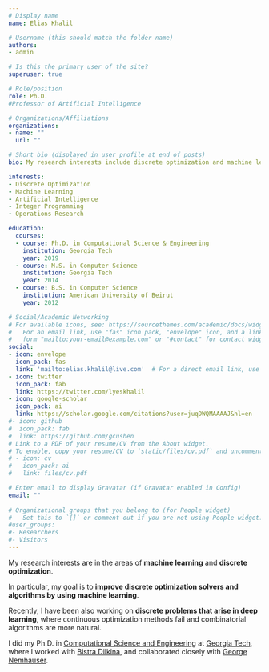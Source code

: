 ```yaml
---
# Display name
name: Elias Khalil

# Username (this should match the folder name)
authors:
- admin

# Is this the primary user of the site?
superuser: true

# Role/position
role: Ph.D.
#Professor of Artificial Intelligence

# Organizations/Affiliations
organizations:
- name: ""
  url: ""

# Short bio (displayed in user profile at end of posts)
bio: My research interests include discrete optimization and machine learning.

interests:
- Discrete Optimization
- Machine Learning
- Artificial Intelligence
- Integer Programming
- Operations Research

education:
  courses:
  - course: Ph.D. in Computational Science & Engineering
    institution: Georgia Tech
    year: 2019
  - course: M.S. in Computer Science
    institution: Georgia Tech
    year: 2014
  - course: B.S. in Computer Science
    institution: American University of Beirut
    year: 2012

# Social/Academic Networking
# For available icons, see: https://sourcethemes.com/academic/docs/widgets/#icons
#   For an email link, use "fas" icon pack, "envelope" icon, and a link in the
#   form "mailto:your-email@example.com" or "#contact" for contact widget.
social:
- icon: envelope
  icon_pack: fas
  link: 'mailto:elias.khalil@live.com'  # For a direct email link, use "mailto:test@example.org".
- icon: twitter
  icon_pack: fab
  link: https://twitter.com/lyeskhalil
- icon: google-scholar
  icon_pack: ai
  link: https://scholar.google.com/citations?user=juqDWQMAAAAJ&hl=en
#- icon: github
#  icon_pack: fab
#  link: https://github.com/gcushen
# Link to a PDF of your resume/CV from the About widget.
# To enable, copy your resume/CV to `static/files/cv.pdf` and uncomment the lines below.  
# - icon: cv
#   icon_pack: ai
#   link: files/cv.pdf

# Enter email to display Gravatar (if Gravatar enabled in Config)
email: ""
  
# Organizational groups that you belong to (for People widget)
#   Set this to `[]` or comment out if you are not using People widget.  
#user_groups:
#- Researchers
#- Visitors
---
```


My research interests are in the areas of <b>machine learning</b> and <b>discrete optimization</b>.</p>
    <p>In particular, my goal is to <b>improve discrete optimization solvers and algorithms by using machine learning</b>.</p><p>Recently, I have been also working on <b>discrete problems that arise in deep learning</b>, where continuous optimization methods fail and combinatorial algorithms are more natural.</p>
		<!-- <p>Particularly, I work on theoretical foundations and scalable algorithms for stochastic processes on networks.</p> -->
		<p>I did my Ph.D. in <a href="http://cse.gatech.edu" target="_blank">Computational Science and Engineering</a> at <a href="http://gatech.edu/" target="_blank">Georgia Tech</a>, where I worked with <a href="http://www.cc.gatech.edu/~bdilkina" target="_blank">Bistra Dilkina</a>, and collaborated closely with <a href="http://www2.isye.gatech.edu/~gnemhaus/" target="_blank">George Nemhauser</a>.</p> 

